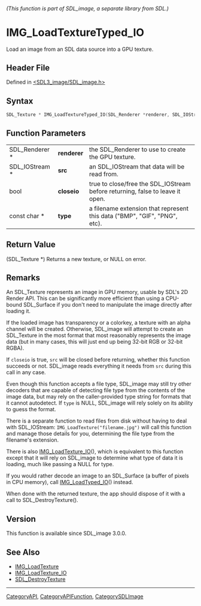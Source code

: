 ###### (This function is part of SDL_image, a separate library from SDL.)
# IMG_LoadTextureTyped_IO

Load an image from an SDL data source into a GPU texture.

## Header File

Defined in [<SDL3_image/SDL_image.h>](https://github.com/libsdl-org/SDL_image/blob/main/include/SDL3_image/SDL_image.h)

## Syntax

```c
SDL_Texture * IMG_LoadTextureTyped_IO(SDL_Renderer *renderer, SDL_IOStream *src, bool closeio, const char *type);
```

## Function Parameters

|                |              |                                                                               |
| -------------- | ------------ | ----------------------------------------------------------------------------- |
| SDL_Renderer * | **renderer** | the SDL_Renderer to use to create the GPU texture.                            |
| SDL_IOStream * | **src**      | an SDL_IOStream that data will be read from.                                  |
| bool           | **closeio**  | true to close/free the SDL_IOStream before returning, false to leave it open. |
| const char *   | **type**     | a filename extension that represent this data ("BMP", "GIF", "PNG", etc).     |

## Return Value

(SDL_Texture *) Returns a new texture, or NULL on error.

## Remarks

An SDL_Texture represents an image in GPU memory, usable by SDL's 2D Render
API. This can be significantly more efficient than using a CPU-bound
SDL_Surface if you don't need to manipulate the image directly after
loading it.

If the loaded image has transparency or a colorkey, a texture with an alpha
channel will be created. Otherwise, SDL_image will attempt to create an
SDL_Texture in the most format that most reasonably represents the image
data (but in many cases, this will just end up being 32-bit RGB or 32-bit
RGBA).

If `closeio` is true, `src` will be closed before returning, whether this
function succeeds or not. SDL_image reads everything it needs from `src`
during this call in any case.

Even though this function accepts a file type, SDL_image may still try
other decoders that are capable of detecting file type from the contents of
the image data, but may rely on the caller-provided type string for formats
that it cannot autodetect. If `type` is NULL, SDL_image will rely solely on
its ability to guess the format.

There is a separate function to read files from disk without having to deal
with SDL_IOStream: `IMG_LoadTexture("filename.jpg")` will call this
function and manage those details for you, determining the file type from
the filename's extension.

There is also [IMG_LoadTexture_IO](IMG_LoadTexture_IO)(), which is
equivalent to this function except that it will rely on SDL_image to
determine what type of data it is loading, much like passing a NULL for
type.

If you would rather decode an image to an SDL_Surface (a buffer of pixels
in CPU memory), call [IMG_LoadTyped_IO](IMG_LoadTyped_IO)() instead.

When done with the returned texture, the app should dispose of it with a
call to SDL_DestroyTexture().

## Version

This function is available since SDL_image 3.0.0.

## See Also

- [IMG_LoadTexture](IMG_LoadTexture)
- [IMG_LoadTexture_IO](IMG_LoadTexture_IO)
- [SDL_DestroyTexture](SDL_DestroyTexture)

----
[CategoryAPI](CategoryAPI), [CategoryAPIFunction](CategoryAPIFunction), [CategorySDLImage](CategorySDLImage)

